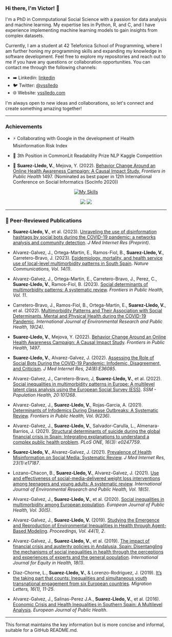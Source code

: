 ### Hi there, I'm Victor! 👋

I'm a PhD in Commputational Social Science with a passion for data analysis and machine learning. My expertise lies in Python, R, and C, and I have experience implementing machine learning models to gain insights from complex datasets.

Currently, I am a student at 42 Telefonica School of Programming, where I am further honing my programming skills and expanding my knowledge in software development. Feel free to explore my repositories and reach out to me if you have any questions or collaboration opportunities. You can contact me through the following channels:

- ➡️ Linkedin: [linkedin](www.linkedin.com/in/victor-sanz-suarez-lledo)
- 🐦 Twitter: [@vsslledo](https://twitter.com/vsslledo)
- 🌐 Website: [vsslledo.com](https://vsslledo.com)

I'm always open to new ideas and collaborations, so let's connect and create something amazing together!

---

### Achievements

 * ⚡ Collaborating with Google in the development of Health Misinformation Risk Index

 * 🥉 3th Position in CommonLit Readability Prize NLP Kaggle Competition 

 * 🚀 **Suarez-Lledo, V.**, Mejova, Y. (2022). [Behavior Change Around an Online Health Awareness Campaign: A Causal Impact Study.](https://doi.org/10.3389/FPUBH.2022.857531) *Frontiers in Public Health* 1497. (Nominated as best paper in 12th International Conference on Social Informatics (SocInfo 2020))

<p align="center">
    <a href="https://github.com/VictorSuarezL/VictorSuarezL">
        <img src="https://skillicons.dev/icons?i=python,r,c,javascript,bash,cmake,git,sklearn,html,css,sqlite,mysql,mongodb,vscode,vim,atom&perline=8" alt="My Skills">
    </a>
</p>

<p align="center">
  <img src="https://github-readme-stats.vercel.app/api/top-langs/?username=VictorSuarezL&layout=compact&theme=great-gatsby&hide_border=false" />
  <img src="https://so-stats-kurt-liao.vercel.app/api?user=7654451&cache=true" >
  </a>
</p>

---

### 📝 Peer-Reviewed Publications

- **Suarez-Lledo, V.**, et al. (2023). [Unraveling the use of disinformation hashtags by social bots during the COVID-19 pandemic: a networks analysis and community detection](https://preprints.jmir.org/preprint/50021). *J Med Internet Res (Preprint)*.

- Alvarez-Galvez, J., Ortega-Martin, E., Ramos-Fiol, B., **Suarez-Lledo, V.**, Carretero-Bravo, J. (2023). [Epidemiology, mortality, and health service use of local-level multimorbidity patterns in South Spain](http://dx.doi.org/10.1038/s41467-023-43569-5). *Nature Communications, Vol. 14(1)*.

- Alvarez-Galvez, J., Ortega-Martin, E., Carretero-Bravo, J., Perez, C., **Suarez-Lledo, V.**, Ramos-Fiol, B. (2023). [Social determinants of multimorbidity patterns: A systematic review](https://doi.org/10.3389/fpubh.2023.1081518). *Frontiers in Public Health, Vol. 11*.

- Carretero-Bravo, J., Ramos-Fiol, B., Ortega-Martin, E., **Suarez-Lledo, V.**, et al. (2022). [Multimorbidity Patterns and Their Association with Social Determinants, Mental and Physical Health during the COVID-19 Pandemic](https://doi.org/10.3390/ijerph192416839). *International Journal of Environmental Research and Public Health, 19(24)*.

- **Suarez-Lledo, V.**, Mejova, Y. (2022). [Behavior Change Around an Online Health Awareness Campaign: A Causal Impact Study](https://doi.org/10.3389/FPUBH.2022.857531). *Frontiers in Public Health, 1497*.

- **Suarez-Lledo, V.**, Alvarez-Galvez, J. (2022). [Assessing the Role of Social Bots During the COVID-19 Pandemic: Infodemic, Disagreement, and Criticism](https://doi.org/10.2196/36085). *J Med Internet Res, 24(8):E36085*.

- Alvarez-Galvez, J., Carretero-Bravo, J, **Suarez-Lledo, V.**, et al. (2022). [Social inequalities in multimorbidity patterns in Europe: A multilevel latent class analysis using the European Social Survey (ESS)](https://doi.org/10.1016/j.ssmph.2022.101268). *SSM - Population Health, 20:101268*.

- Alvarez-Galvez, J., **Suarez-Lledo, V.**, Rojas-Garcia, A. (2021). [Determinants of Infodemics During Disease Outbreaks: A Systematic Review](http://dx.doi.org/10.3389/fpubh.2021.603603). *Frontiers in Public Health, Vol. 9(236)*.

- Alvarez-Galvez, J., **Suarez-Lledo, V.**, Salvador-Carulla, L., Almenara-Barrios, J. (2021). [Structural determinants of suicide during the global financial crisis in Spain: Integrating explanations to understand a complex public health problem](https://doi.org/10.1371/journal.pone.0247759). *PLoS ONE, 16(3): e0247759*.

- **Suarez-Lledo, V.**, Alvarez-Galvez, J. (2021). [Prevalence of Health Misinformation on Social Media: Systematic Review](https://www.jmir.org/2021/1/e17187/). *J Med Internet Res, 23(1):e17187*.

- Lozano-Chacon, B., **Suarez-Lledo, V.**, Alvarez-Galvez, J. (2021). [Use and effectiveness of social-media-delivered weight loss interventions among teenagers and young adults: A systematic review](https://www.mdpi.com/1660-4601/18/16/8493). *International Journal of Environmental Research and Public Health, Vol. 18(5)*.

- Alvarez-Galvez, J., **Suarez-Lledo, V.**, et al. (2020). [Social inequalities in multimorbidity among European population](https://academic.oup.com/eurpub/article/30/Supplement_5/ckaa166.1085/5915204). *European Journal of Public Health, Vol. 30(5)*.

- Alvarez-Galvez, J., **Suarez-Lledo, V.** (2019). [Studying the Emergence and Reproduction of Environmental Inequalities in Health through Agent-Based Modeling](https://www.mdpi.com/2504-3900/44/1/2). *Proceedings, Vol. 44(1), 2*.

- Alvarez-Galvez, J., **Suarez-Lledo, V.**, et al. (2019). [The impact of financial crisis and austerity policies in Andalusia, Spain: Disentangling the mechanisms of social inequalities in health through the perceptions and experiences of experts and the general population](https://equityhealthj.biomedcentral.com/articles/10.1186/s12939-019-1013-3). *International Journal for Equity in Health, 18(1)*.

- Diaz-Chorne, L., **Suarez-Lledo, V.**, & Lorenzo-Rodriguez, J. (2019). [It’s the taking part that counts: Inequalities and simultaneous youth transnational engagement from six European countries](https://journals.tplondon.com/index.php/ml/article/view/628). *Migration Letters, 16(1), 11-25*.

- Alvarez-Galvez, J., Salinas-Perez J.A., **Suarez-Lledo, V.**, et al. (2016). [Economic Crisis and Health Inequalities in Southern Spain: A Multilevel Analysis](https://academic.oup.com/eurpub/article/26/suppl_1/ckw169.053/2448742). *European Journal of Public Health*.

---

This format maintains the key information but is more concise and informal, suitable for a GitHub README.md.

